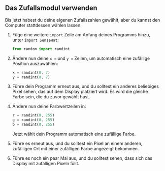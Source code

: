 ## Das Zufallsmodul verwenden

Bis jetzt habest du deine eigenen Zufallszahlen gewählt, aber du kannst den Computer stattdessen wählen lassen.

1. Füge eine weitere `import` Zeile am Anfang deines Programms hinzu, unter `import SenseHat`:
    
    ```python
    from random import randint
    ```

2. Ändere nun deine `x =` und `y =` Zeilen, um automatisch eine zufällige Position auszuwählen:
    
    ```python
    x = randint(0, 7)
    y = randint(0, 7)
    ```

3. Führe dein Programm erneut aus, und du solltest ein anderes beliebiges Pixel sehen, das auf dem Display platziert wird. Es wird die gleiche Farbe sein, die du zuvor gewählt hast.

4. Ändere nun deine Farbwertzeilen in:
    
    ```python
    r = randint(0, 255)
    g = randint(0, 255)
    b = randint(0, 255)
    ```

    Jetzt wählt dein Programm automatisch eine zufällige Farbe.

5. Führe es erneut aus, und du solltest ein Pixel an einem anderen, zufälligen Ort mit einer zufälligen Farbe angezeigt bekommen.

6. Führe es noch ein paar Mal aus, und du solltest sehen, dass sich das Display mit zufälligen Pixeln füllt.
